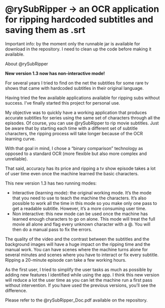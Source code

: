 # @rySubRipper -> an OCR application for ripping hardcoded subtitles and saving them as .srt

Important info: by the moment only the runnable jar is available for download in the repository. I need to clean up the code before making it available.

About @rySubRipper

<b>New version 1.3 now has non-interactive mode! </b>

For several years I tried to find on the net the subtitles for some rare tv shows that came with hardcoded subtitles in their original language.

Having tried the few available applications available for ripping subs without success. I’ve finally started this project for personal use.

My objective was to quickly have a working application that produces accurate subtitles for series using the same set of characters through all the episodes. Of course, you can use @rySubRipper to rip movie subtitles. Just be aware that by starting each time with a different set of subtitle characters, the ripping process will take longer because of the OCR learning curve.

With that goal in mind, I chose a “binary comparison” technology as opposed to a standard OCR (more flexible but also more complex and unreliable).

That said, accuracy has its price and ripping a tv show episode takes a lot of user time even once the machine learned the basic characters.

This new version 1.3 has two running modes: 
- Interactive (learning mode): the original working mode. It’s the mode that you need to use to teach the 
machine the characters. It’s also possible to work all the time in this mode so you make only one pass to 
get a readable subtitle. However, it’s a more consuming user time.
- Non interactive: this new mode can be used once the machine has learned enough characters to go on 
alone. This mode will treat the full movie all alone and flag every unknown character with a @.
You will then do a manual pass to fix the errors.

The quality of the video and the contrast between the subtitles and the background images will have a huge 
impact on the ripping time and the manual work. You can have scenes where the machine turns alone for 
several minutes and scenes where you have to interact or fix every subtitle. Ripping a 20-minute episode can 
take a few working hours. 

As the first user, I tried to simplify the user tasks as much as possible by adding new features I identified while 
using the app. I think this new version will reduce a lot the user time as you can let the machine run a first pass 
without intervention. If you have used the previous versions, you’ll see the difference.

Please refer to the @rySubRipper_Doc.pdf available on the repository.

